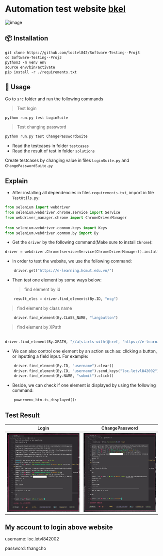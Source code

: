 # Automation test website [bkel](https://e-learning.hcmut.edu.vn/)

![image](./selenium.gif)

## 📦 Installation

```
git clone https://github.com/loctvl842/Software-Testing--Proj3
cd Software-Testing--Proj3
python3 -m venv env
source env/bin/activate
pip install -r ./requirements.txt
```

## 🚀 Usage

Go to `src` folder and run the following commands

> Test login

```sh
python run.py test LoginSuite
```

> Test changing password

```sh
python run.py test ChangePasswordSuite
```

- Read the testcases in folder `testcases`
- Read the result of test in folder `solutions`

Create testcases by changing value in files `LoginSuite.py` and `ChangePasswordSuite.py`

## Explain

- After installing all dependencies in files `requirements.txt`, import in file `TestUtils.py`:

```python
from selenium import webdriver
from selenium.webdriver.chrome.service import Service
from webdriver_manager.chrome import ChromeDriverManager

from selenium.webdriver.common.keys import Keys
from selenium.webdriver.common.by import By
```

- Get the `driver` by the following command(Make sure to install `Chrome`):

```python
driver = webdriver.Chrome(service=Service(ChromeDriverManager().install()))
```

- In order to test the website, we use the following command:

```python
    driver.get("https://e-learning.hcmut.edu.vn/")
```

- Then test one element by some ways below:
  > find element by id

```python
    result_eles = driver.find_elements(By.ID, "msg")
```

> find element by class name

```python
    driver.find_element(By.CLASS_NAME, "langbutton")
```

> find element by XPath

```python

driver.find_element(By.XPATH, "//a[starts-with(@href, 'https://e-learning.hcmut.edu.vn/login/logout.php')]")
```

- We can also control one element by an action such as: cllcking a button, or inputting a field input. For example:

```python
    driver.find_element(By.ID, "username").clear()
    driver.find_element(By.ID, "username").send_keys("loc.letvl842002")
    driver.find_element(By.NAME, "submit").click()
```

- Beside, we can check if one element is displayed by using the following command:

```python
    powermenu_btn.is_displayed():
```

## Test Result

<table>
    <thead>
        <tr>
            <th>Login</th>
            <th>ChangePassword</th>
        </tr>
    </thead>
    <tbody>
    <tr>
        <td width="50%">
            <img src="./results/Login.png"></img>
        </td>
        <td width="50%">
            <img src="./results/changepassword.png"></img>
        </td>
    </tbody>
</table>

<!-- | Login                         | ChangePassword                                  | -->
<!-- | ----------------------------- | ----------------------------------------------- | -->
<!-- | ![login](./results/Login.png) | ![ChangePassword](./results/changepassword.png) | -->

## My account to login above website

username: loc.letvl842002

password: thangcho
